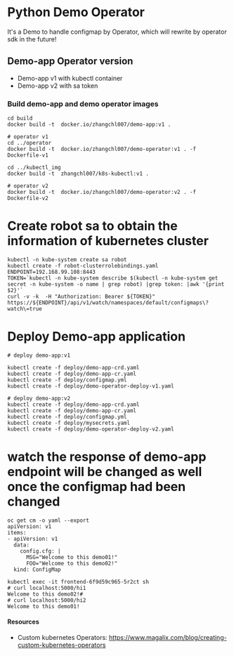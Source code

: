 # Python Demo Operator 

It's a Demo to handle configmap by Operator, which will rewrite by operator sdk in the future!

## Demo-app Operator version
- Demo-app v1 with kubectl container
- Demo-app v2 with sa token

### Build demo-app and demo operator images
``` 
cd build
docker build -t  docker.io/zhangchl007/demo-app:v1 .

# operator v1
cd ../operator
docker build -t  docker.io/zhangchl007/demo-operator:v1 . -f Dockerfile-v1

cd ../kubectl_img
docker build -t  zhangchl007/k8s-kubectl:v1 .

# operator v2
docker build -t  docker.io/zhangchl007/demo-operator:v2 . -f Dockerfile-v2

```
# Create robot sa to obtain the information of kubernetes cluster 
```
kubectl -n kube-system create sa robot
kubectl create -f robot-clusterrolebindings.yaml
ENDPOINT=192.168.99.108:8443
TOKEN=`kubectl -n kube-system describe $(kubectl -n kube-system get secret -n kube-system -o name | grep robot) |grep token: |awk '{print $2}'`
curl -v -k  -H "Authorization: Bearer ${TOKEN}" https://${ENDPOINT}/api/v1/watch/namespaces/default/configmaps\?watch\=true
```

# Deploy Demo-app application

```
# deploy demo-app:v1

kubectl create -f deploy/demo-app-crd.yaml
kubectl create -f deploy/demo-app-cr.yaml
kubectl create -f deploy/configmap.yml
kubectl create -f deploy/demo-operator-deploy-v1.yaml

# deploy demo-app:v2
kubectl create -f deploy/demo-app-crd.yaml
kubectl create -f deploy/demo-app-cr.yaml
kubectl create -f deploy/configmap.yml
kubectl create -f deploy/mysecrets.yaml
kubectl create -f deploy/demo-operator-deploy-v2.yaml

```
# watch the response of demo-app endpoint will be changed as well once the configmap had been changed

```
oc get cm -o yaml --export
apiVersion: v1
items:
- apiVersion: v1
  data:
    config.cfg: |
      MSG="Welcome to this demo01!"
      FOO="Welcome to this demo02!"
  kind: ConfigMap

kubectl exec -it frontend-6f9d59c965-5r2ct sh
# curl localhost:5000/hi1
Welcome to this demo02!#
# curl localhost:5000/hi2
Welcome to this demo01!
```

#### Resources 
- Custom kubernetes Operators: https://www.magalix.com/blog/creating-custom-kubernetes-operators
